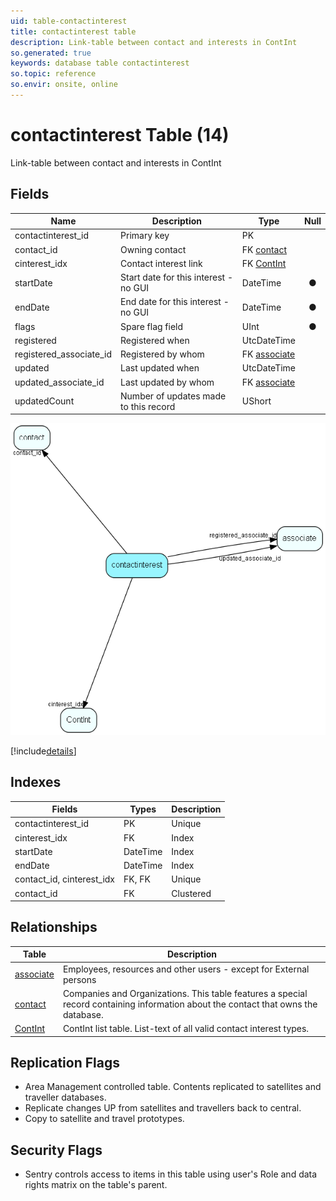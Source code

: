 ```yaml
---
uid: table-contactinterest
title: contactinterest table
description: Link-table between contact and interests in ContInt
so.generated: true
keywords: database table contactinterest
so.topic: reference
so.envir: onsite, online
---
```


# contactinterest Table (14)

Link-table between contact and interests in ContInt

## Fields

| Name | Description | Type | Null |
|------|-------------|------|:----:|
|contactinterest\_id|Primary key|PK| |
|contact\_id|Owning contact|FK [contact](contact.md)| |
|cinterest\_idx|Contact interest link|FK [ContInt](contint.md)| |
|startDate|Start date for this interest - no GUI|DateTime|&#x25CF;|
|endDate|End date for this interest - no GUI|DateTime|&#x25CF;|
|flags|Spare flag field|UInt|&#x25CF;|
|registered|Registered when|UtcDateTime| |
|registered\_associate\_id|Registered by whom|FK [associate](associate.md)| |
|updated|Last updated when|UtcDateTime| |
|updated\_associate\_id|Last updated by whom|FK [associate](associate.md)| |
|updatedCount|Number of updates made to this record|UShort| |


![contactinterest table relationship diagram](./media/contactinterest.png)

[!include[details](./includes/contactinterest.md)]

## Indexes

| Fields | Types | Description |
|--------|-------|-------------|
|contactinterest\_id |PK |Unique |
|cinterest\_idx |FK |Index |
|startDate |DateTime |Index |
|endDate |DateTime |Index |
|contact\_id, cinterest\_idx |FK, FK |Unique |
|contact\_id |FK |Clustered |

## Relationships

| Table|  Description |
|------|-------------|
|[associate](associate.md)  |Employees, resources and other users - except for External persons |
|[contact](contact.md)  |Companies and Organizations.   This table features a special record containing information about the contact that owns the database.   |
|[ContInt](contint.md)  |ContInt list table. List-text of all valid contact interest types. |


## Replication Flags

* Area Management controlled table. Contents replicated to satellites and traveller databases.
* Replicate changes UP from satellites and travellers back to central.
* Copy to satellite and travel prototypes.

## Security Flags

* Sentry controls access to items in this table using user's Role and data rights matrix on the table's parent.


